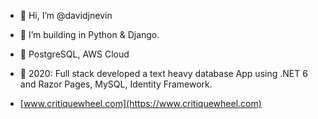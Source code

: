 - 👋 Hi, I’m @davidjnevin
- 👀 I’m building in Python & Django.
- 📖 PostgreSQL, AWS Cloud  

- 🧩 2020: Full stack developed a text heavy database App using .NET 6 and Razor Pages, MySQL, Identity Framework.
-  [www.critiquewheel.com](https://www.critiquewheel.com)

<!---
davidjnevin/davidjnevin is a ✨ special ✨ repository because its `README.md` (this file) appears on your GitHub profile.
You can click the Preview link to take a look at your changes.
--->
